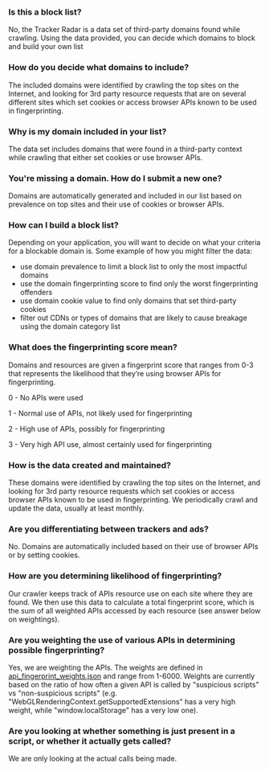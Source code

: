 ### Is this a block list?

No, the Tracker Radar is a data set of third-party domains found while crawling. Using the data provided, you can decide which domains to block and build your own list

### How do you decide what domains to include?

The included domains were identified by crawling the top sites on the Internet, and looking for 3rd party resource requests that are on several different sites which set cookies or access browser APIs known to be used in fingerprinting.

### Why is my domain included in your list?

The data set includes domains that were found in a third-party context while crawling that either set cookies or use browser APIs.

### You're missing a domain. How do I submit a new one?

Domains are automatically generated and included in our list based on prevalence on top sites and their use of cookies or browser APIs.

### How can I build a block list?
Depending on your application, you will want to decide on what your criteria for a blockable domain is. Some example of how you might filter the data:

- use domain prevalence to limit a block list to only the most impactful domains
- use the domain fingerprinting score to find only the worst fingerprinting offenders 
- use domain cookie value to find only domains that set third-party cookies
- filter out CDNs or types of domains that are likely to cause breakage using the domain category list

### What does the fingerprinting score mean?
Domains and resources are given a fingerprint score that ranges from 0-3 that represents the likelihood that they’re using browser APIs for fingerprinting. 

0 - No APIs were used

1 - Normal use of APIs, not likely used for fingerprinting

2 - High use of APIs, possibly for fingerprinting

3 - Very high API use, almost certainly used for fingerprinting

### How is the data created and maintained?

These domains were identified by crawling the top sites on the Internet, and looking for 3rd party resource requests which set cookies or access browser APIs known to be used in fingerprinting. We periodically crawl and update the data, usually at least monthly.

### Are you differentiating between trackers and ads?

No. Domains are automatically included based on their use of browser APIs or by setting cookies.

### How are you determining likelihood of fingerprinting? 

Our crawler keeps track of APIs resource use on each site where they are found. We then use this data to calculate a total fingerprint score, which is the sum of all weighted APIs accessed by each resource (see answer below on weightings).

### Are you weighting the use of various APIs in determining possible fingerprinting?

Yes, we are weighting the APIs. The weights are defined in [api_fingerprint_weights.json](/build-data/static/api_fingerprint_weights.json) and range from 1-6000.  Weights are currently based on the ratio of how often a given API is called by "suspicious scripts" vs "non-suspicious scripts" (e.g. "WebGLRenderingContext.getSupportedExtensions" has a very high weight, while "window.localStorage" has a very low one).

### Are you looking at whether something is just present in a script, or whether it actually gets called?

We are only looking at the actual calls being made.
